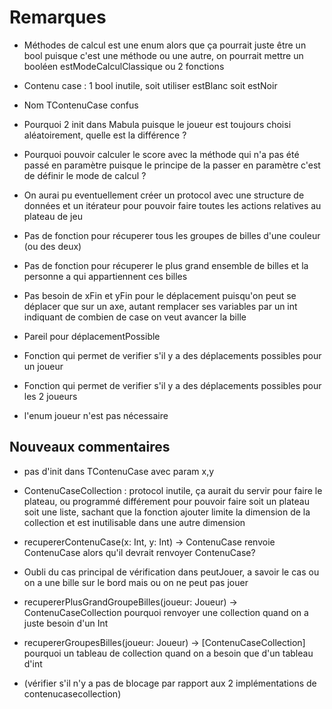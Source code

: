 # Remarques 

- Méthodes de calcul est une enum alors que ça pourrait juste être un bool puisque c'est une méthode ou une autre, on pourrait mettre un booléen estModeCalculClassique ou 2 fonctions

- Contenu case : 1 bool inutile, soit utiliser estBlanc soit estNoir

- Nom TContenuCase confus

- Pourquoi 2 init dans Mabula puisque le joueur est toujours choisi aléatoirement, quelle est la différence ?

- Pourquoi pouvoir calculer le score avec la méthode qui n'a pas été passé en paramètre puisque le principe de la passer en paramètre c'est de définir le mode de calcul ?

- On aurai pu eventuellement créer un protocol avec une structure de données et un itérateur pour pouvoir faire toutes les actions relatives au plateau de jeu

- Pas de fonction pour récuperer tous les groupes de billes d'une couleur (ou des deux)

- Pas de fonction pour récuperer le plus grand ensemble de billes et la personne a qui appartiennent ces billes

- Pas besoin de xFin et yFin pour le déplacement puisqu'on peut se déplacer que sur un axe, autant remplacer ses variables par un int indiquant de combien de case on veut avancer la bille

- Pareil pour déplacementPossible

- Fonction qui permet de verifier s'il y a des déplacements possibles pour un joueur

- Fonction qui permet de verifier s'il y a des déplacements possibles pour les 2 joueurs

- l'enum joueur n'est pas nécessaire

## Nouveaux commentaires

- pas d'init dans TContenuCase avec param x,y

- ContenuCaseCollection : protocol inutile, ça aurait du servir pour faire le plateau, ou programmé différement pour pouvoir faire soit un plateau soit une liste, sachant que la fonction ajouter limite la dimension de la collection et est inutilisable dans une autre dimension

- recupererContenuCase(x: Int, y: Int) -> ContenuCase renvoie ContenuCase alors qu'il devrait renvoyer ContenuCase?

- Oubli du cas principal de vérification dans peutJouer, a savoir le cas ou on a une bille sur le bord mais ou on ne peut pas jouer

- recupererPlusGrandGroupeBilles(joueur: Joueur) -> ContenuCaseCollection pourquoi renvoyer une collection quand on a juste besoin d'un Int

- recupererGroupesBilles(joueur: Joueur) -> [ContenuCaseCollection] pourquoi un tableau de collection quand on a besoin que d'un tableau d'int

- (vérifier s'il n'y a pas de blocage par rapport aux 2 implémentations de contenucasecollection)